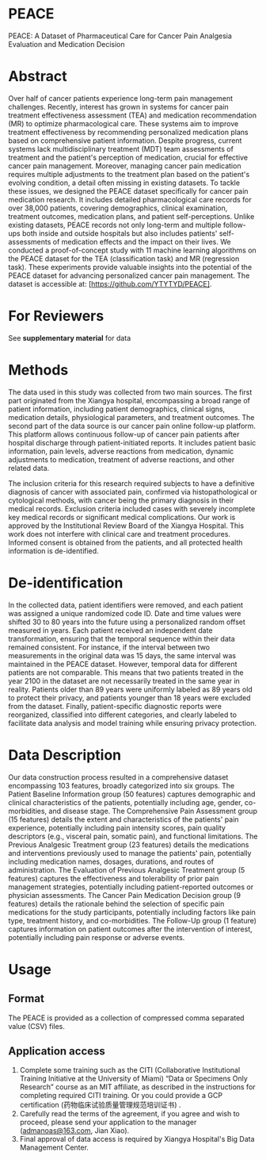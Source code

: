 # PEACE
PEACE: A Dataset of Pharmaceutical Care for Cancer Pain Analgesia Evaluation and Medication Decision

# Abstract
Over half of cancer patients experience long-term pain management challenges. Recently, interest has grown in systems for cancer pain treatment effectiveness assessment (TEA) and medication recommendation (MR) to optimize pharmacological care. These systems aim to improve treatment effectiveness by recommending personalized medication plans based on comprehensive patient information. Despite progress, current systems lack multidisciplinary treatment (MDT) team assessments of treatment and the patient's perception of medication, crucial for effective cancer pain management. Moreover, managing cancer pain medication requires multiple adjustments to the treatment plan based on the patient's evolving condition, a detail often missing in existing datasets. To tackle these issues, we designed the PEACE dataset specifically for cancer pain medication research. It includes detailed pharmacological care records for over 38,000 patients, covering demographics, clinical examination, treatment outcomes, medication plans, and patient self-perceptions. Unlike existing datasets, PEACE records not only long-term and multiple follow-ups both inside and outside hospitals but also includes patients' self-assessments of medication effects and the impact on their lives. We conducted a proof-of-concept study with 11 machine learning algorithms on the PEACE dataset for the TEA (classification task) and MR (regression task). These experiments provide valuable insights into the potential of the PEACE dataset for advancing personalized cancer pain management. The dataset is accessible at: [https://github.com/YTYTYD/PEACE].

# For Reviewers
See **supplementary material** for data


# Methods
The data used in this study was collected from two main sources. The first part originated from the Xiangya hospital, encompassing a broad range of patient information, including patient demographics, clinical signs, medication details, physiological parameters, and treatment outcomes. The second part of the data source is our cancer pain online follow-up platform. This platform allows continuous follow-up of cancer pain patients after hospital discharge through patient-initiated reports. It includes patient basic information, pain levels, adverse reactions from medication, dynamic adjustments to medication, treatment of adverse reactions, and other related data. 

The inclusion criteria for this research required subjects to have a definitive diagnosis of cancer with associated pain, confirmed via histopathological or cytological methods, with cancer being the primary diagnosis in their medical records. Exclusion criteria included cases with severely incomplete key medical records or significant medical complications. Our work is approved by the Institutional Review Board of the Xiangya Hospital. This work does not interfere with clinical care and treatment procedures. Informed consent is obtained from the patients, and all protected health information is de-identified.

# De-identification
In the collected data, patient identifiers were removed, and each patient was assigned a unique randomized code ID. Date and time values were shifted 30 to 80 years into the future using a personalized random offset measured in years. Each patient received an independent date transformation, ensuring that the temporal sequence within their data remained consistent. For instance, if the interval between two measurements in the original data was 15 days, the same interval was maintained in the PEACE dataset. However, temporal data for different patients are not comparable. This means that two patients treated in the year 2100 in the dataset are not necessarily treated in the same year in reality. Patients older than 89 years were uniformly labeled as 89 years old to protect their privacy, and patients younger than 18 years were excluded from the dataset. Finally, patient-specific diagnostic reports were reorganized, classified into different categories, and clearly labeled to facilitate data analysis and model training while ensuring privacy protection.

# Data Description
Our data construction process resulted in a comprehensive dataset encompassing 103 features, broadly categorized into six groups. The Patient Baseline Information group (50 features) captures demographic and clinical characteristics of the patients, potentially including age, gender, co-morbidities, and disease stage. The Comprehensive Pain Assessment group (15 features) details the extent and characteristics of the patients' pain experience, potentially including pain intensity scores, pain quality descriptors (e.g., visceral pain, somatic pain), and functional limitations. The Previous Analgesic Treatment group (23 features) details the medications and interventions previously used to manage the patients' pain, potentially including medication names, dosages, durations, and routes of administration. The Evaluation of Previous Analgesic Treatment group (5 features) captures the effectiveness and tolerability of prior pain management strategies, potentially including patient-reported outcomes or physician assessments. The Cancer Pain Medication Decision group (9 features) details the rationale behind the selection of specific pain medications for the study participants, potentially including factors like pain type, treatment history, and co-morbidities. The Follow-Up group (1 feature) captures information on patient outcomes after the intervention of interest, potentially including pain response or adverse events.

# Usage
## Format
The PEACE is provided as a collection of compressed comma separated value (CSV) files.


## Application access
1. Complete some training such as the CITI (Collaborative Institutional Training Initiative at the University of Miami) “Data or Specimens Only Research” course as an MIT affiliate, as described in the instructions for completing required CITI training. Or you could provide a GCP certification (药物临床试验质量管理规范培训证书) .
2. Carefully read the terms of the agreement, if you agree and wish to proceed, please send your application to the manager (admanoas@163.com, Jian Xiao).
3. Final approval of data access is required by Xiangya Hospital's Big Data Management Center.
